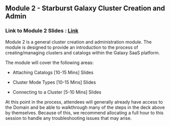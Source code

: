 ## Module 2 - Starburst Galaxy Cluster Creation and Admin
### Link to Module 2 Slides : [Link](https://docs.google.com/presentation/d/1o3LiT0uKopCGgKTV51Wse_1K82YeNA6V5OJN62ouW6Q/edit?usp=sharing)

Module 2 is a general cluster creation and administration module. The module is designed to provide an introduction to the process of creating/managing clusters and catalogs within the Galaxy SaaS platform. 

The module will cover the following areas:

- Attaching Catalogs [10-15 Mins] Slides

- Cluster Mode Types [10-15 Mins] Slides

- Connecting to a Cluster [5-10 Mins] Slides

At this point in the process, attendees will generally already have access to the Domain and be able to walkthrough many of the steps in the deck above by themselves. Because of this, we recommend allocating a full hour to this session to handle any troubleshooting issues that may arise. 

